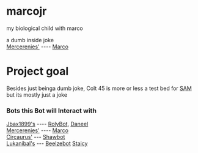 # marcojr  
 my biological child with marco  
  
 a dumb inside joke  
 [Mercerenies'](https://github.com/Mercerenies) ---- [Marco](https://github.com/Mercerenies/marco-bot)  

# Project goal  
Besides just beinga dumb joke, Colt 45 is more or less a test bed for [SAM](https://github.com/EvanSkiStudios/sam_ai_assistant)  
but its mostly just a joke   


 ### Bots this Bot will Interact with
 [Jbax1899's](https://github.com/jbax1899) ---- [RolyBot](https://github.com/jbax1899/RolyBot),  [Daneel](https://github.com/jbax1899/Daneel)    
 [Mercerenies'](https://github.com/Mercerenies) ---- [Marco](https://github.com/Mercerenies/marco-bot)     
 [Circaurus'](https://github.com/Circaurus) --- [Shawbot](https://github.com/Circaurus/Shawbot)  
 [Lukanibal's](https://github.com/Lukanibal) --- [Beelzebot](https://github.com/Lukanibal/Beelzebot) [Staicy](https://github.com/Lukanibal/Staicy)  
